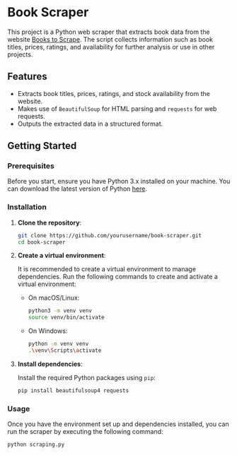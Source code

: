 # Book Scraper

This project is a Python web scraper that extracts book data from the website [Books to Scrape](https://books.toscrape.com/catalogue/category/books_1/index.html). The script collects information such as book titles, prices, ratings, and availability for further analysis or use in other projects.

## Features

- Extracts book titles, prices, ratings, and stock availability from the website.
- Makes use of `BeautifulSoup` for HTML parsing and `requests` for web requests.
- Outputs the extracted data in a structured format.

## Getting Started

### Prerequisites

Before you start, ensure you have Python 3.x installed on your machine. You can download the latest version of Python [here](https://www.python.org/downloads/).

### Installation

1. **Clone the repository**:

    ```bash
    git clone https://github.com/yourusername/book-scraper.git
    cd book-scraper
    ```

2. **Create a virtual environment**:

    It is recommended to create a virtual environment to manage dependencies. Run the following commands to create and activate a virtual environment:

    - On macOS/Linux:
      ```bash
      python3 -m venv venv
      source venv/bin/activate
      ```

    - On Windows:
      ```bash
      python -m venv venv
      .\venv\Scripts\activate
      ```

3. **Install dependencies**:

    Install the required Python packages using `pip`:

    ```bash
    pip install beautifulsoup4 requests
    ```

### Usage

Once you have the environment set up and dependencies installed, you can run the scraper by executing the following command:

```bash
python scraping.py
